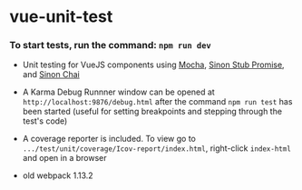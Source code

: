 # vue-unit-test

### To start tests, run the command: `npm run dev`

- Unit testing for VueJS components using [Mocha](https://github.com/mochajs/mocha), [Sinon Stub Promise](https://github.com/substantial/sinon-stub-promise), and [Sinon Chai](https://github.com/domenic/sinon-chai)

- A Karma Debug Runnner window can be opened at `http://localhost:9876/debug.html` after the command `npm run test` has been started (useful for setting breakpoints and stepping through the test's code)

- A coverage reporter is included. To view go to `.../test/unit/coverage/Icov-report/index.html`, right-click `index-html` and open in a browser

- old webpack 1.13.2